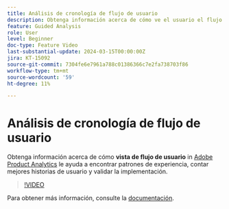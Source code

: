 ```yaml
---
title: Análisis de cronología de flujo de usuario
description: Obtenga información acerca de cómo ve el usuario el flujo en [!DNL Adobe Product Analytics] le ayuda a encontrar patrones de experiencia, contar mejores historias de usuario y validar la implementación.
feature: Guided Analysis
role: User
level: Beginner
doc-type: Feature Video
last-substantial-update: 2024-03-15T00:00:00Z
jira: KT-15092
source-git-commit: 7304fe6e7961a788c01386366c7e2fa738703f86
workflow-type: tm+mt
source-wordcount: '59'
ht-degree: 11%

---
```


# Análisis de cronología de flujo de usuario

Obtenga información acerca de cómo **vista de flujo de usuario** in [Adobe Product Analytics](../../adobe-product-analytics/adobe-product-analytics-overview.md) le ayuda a encontrar patrones de experiencia, contar mejores historias de usuario y validar la implementación.

>[!VIDEO](https://video.tv.adobe.com/v/3427810/?learn=on)

Para obtener más información, consulte la [documentación](https://experienceleague.adobe.com/en/docs/analytics-platform/using/guided-analysis/streams/timeline).
